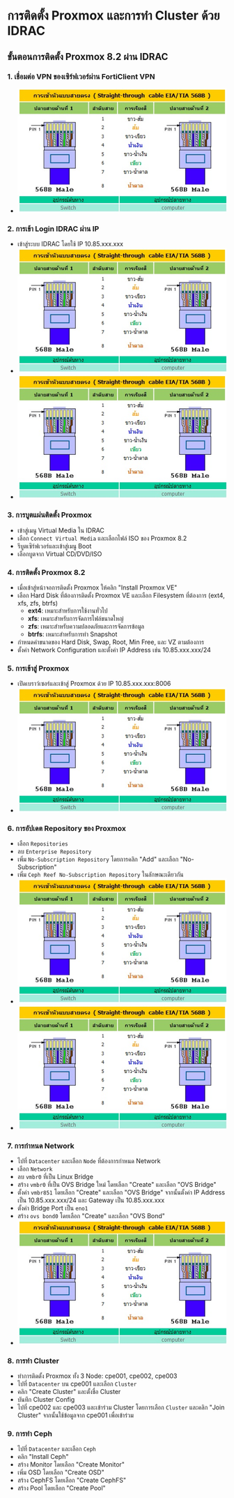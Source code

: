 # การติดตั้ง Proxmox และการทำ Cluster ด้วย IDRAC

## ขั้นตอนการติดตั้ง Proxmox 8.2 ผ่าน IDRAC

### 1. เชื่อมต่อ VPN ของเซิร์ฟเวอร์ผ่าน FortiClient VPN
- ![568B](/image/Straight_through_Cable_568B.jpg)

### 2. การเข้า Login IDRAC ผ่าน IP
- เข้าสู่ระบบ IDRAC โดยใช้ IP 10.85.xxx.xxx
- ![568B](/image/Straight_through_Cable_568B.jpg)
- ![568B](/image/Straight_through_Cable_568B.jpg)

### 3. การบูตแผ่นติดตั้ง Proxmox
- เข้าสู่เมนู Virtual Media ใน IDRAC
- เลือก `Connect Virtual Media` และเลือกไฟล์ ISO ของ Proxmox 8.2
- รีบูตเซิร์ฟเวอร์และเข้าสู่เมนู Boot
- เลือกบูตจาก Virtual CD/DVD/ISO

### 4. การติดตั้ง Proxmox 8.2
- เมื่อเข้าสู่หน้าจอการติดตั้ง Proxmox ให้คลิก "Install Proxmox VE"
- เลือก Hard Disk ที่ต้องการติดตั้ง Proxmox VE และเลือก Filesystem ที่ต้องการ (ext4, xfs, zfs, btrfs)
  - **ext4**: เหมาะสำหรับการใช้งานทั่วไป
  - **xfs**: เหมาะสำหรับการจัดการไฟล์ขนาดใหญ่
  - **zfs**: เหมาะสำหรับความปลอดภัยและการจัดการข้อมูล
  - **btrfs**: เหมาะสำหรับการทำ Snapshot
- กำหนดค่าขนาดของ Hard Disk, Swap, Root, Min Free, และ VZ ตามต้องการ
- ตั้งค่า Network Configuration และตั้งค่า IP Address เช่น 10.85.xxx.xxx/24

### 5. การเข้าสู่ Proxmox
- เปิดเบราว์เซอร์และเข้าสู่ Proxmox ด้วย IP 10.85.xxx.xxx:8006
- ![568B](/image/Straight_through_Cable_568B.jpg)

### 6. การอัปเดต Repository ของ Proxmox
- เลือก `Repositories`
- ลบ `Enterprise Repository`
- เพิ่ม `No-Subscription Repository` โดยการคลิก "Add" และเลือก "No-Subscription"
- เพิ่ม `Ceph Reef No-Subscription Repository` ในลักษณะเดียวกัน
- ![568B](/image/Straight_through_Cable_568B.jpg)
- ![568B](/image/Straight_through_Cable_568B.jpg)

### 7. การกำหนด Network
- ไปที่ `Datacenter` และเลือก `Node` ที่ต้องการกำหนด Network
- เลือก `Network`
- ลบ `vmbr0` ที่เป็น Linux Bridge
- สร้าง `vmbr0` ที่เป็น OVS Bridge ใหม่ โดยเลือก "Create" และเลือก "OVS Bridge"
- ตั้งค่า `vmbr851` โดยเลือก "Create" และเลือก "OVS Bridge" จากนั้นตั้งค่า IP Address เป็น 10.85.xxx.xxx/24 และ Gateway เป็น 10.85.xxx.xxx
- ตั้งค่า Bridge Port เป็น `eno1`
- สร้าง `ovs bond0` โดยเลือก "Create" และเลือก "OVS Bond"
- ![568B](/image/Straight_through_Cable_568B.jpg)

### 8. การทำ Cluster
- ทำการติดตั้ง Proxmox ทั้ง 3 Node: cpe001, cpe002, cpe003
- ไปที่ `Datacenter` บน cpe001 และเลือก `Cluster`
- คลิก "Create Cluster" และตั้งชื่อ Cluster
- บันทึก Cluster Config
- ไปที่ cpe002 และ cpe003 และเข้าร่วม Cluster โดยการเลือก `Cluster` และคลิก "Join Cluster" จากนั้นใช้ข้อมูลจาก cpe001 เพื่อเข้าร่วม

### 9. การทำ Ceph
- ไปที่ `Datacenter` และเลือก `Ceph`
- คลิก "Install Ceph"
- สร้าง Monitor โดยเลือก "Create Monitor"
- เพิ่ม OSD โดยเลือก "Create OSD"
- สร้าง CephFS โดยเลือก "Create CephFS"
- สร้าง Pool โดยเลือก "Create Pool"

